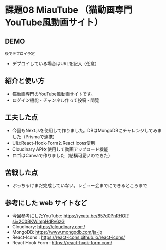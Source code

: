 # 課題08 MiauTube （猫動画専門YouTube風動画サイト）

## DEMO
    後でデプロイ予定
  - デプロイしている場合はURLを記入（任意）

## 紹介と使い方

  - 猫動画専門のYouTube風動画サイトです。 
  - ログイン機能・チャンネル作って投稿・閲覧

## 工夫した点

  - 今回もNext.jsを使用して作りました。DBはMongoDBにチャレンジしてみました（Prismaで連携）
  - UIはReact-Hook-FormとReact Icons使用
  - Cloudinary APIを使用して動画アップロード機能
  - ロゴはCanvaで作りました（結構可愛いのできた）

## 苦戦した点

  - ぶっちゃけまだ完成していない。レビュー会までにできるところまで

## 参考にした web サイトなど

  - 今回参考にしたYouTube: https://youtu.be/857d0PnRHOI?si=2C0BKWimpHdRy6zG 
  - Cloudinary: https://cloudinary.com/
  - MongoDB: https://www.mongodb.com/ja-jp
  - React-Icons : https://react-icons.github.io/react-icons/
  - React Hook Form : https://react-hook-form.com/

